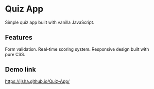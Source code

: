 # Quiz App

Simple quiz app built with vanilla JavaScript.

## Features

Form validation.
Real-time scoring system.
Responsive design built with pure CSS.


## Demo link 
https://jlsha.github.io/Quiz-App/
